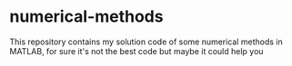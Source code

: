 # numerical-methods
This repository contains my solution code of some numerical methods in MATLAB, for sure it's not the best code but maybe it could help you
